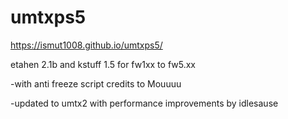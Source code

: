 # umtxps5

https://ismut1008.github.io/umtxps5/

etahen 2.1b and kstuff 1.5 for fw1xx to fw5.xx

-with anti freeze script credits to Mouuuu

-updated to umtx2 with performance improvements by idlesause

